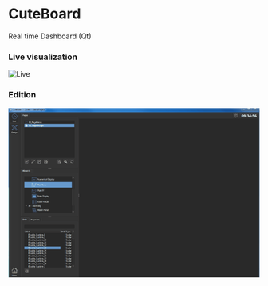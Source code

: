 # CuteBoard
Real time Dashboard (Qt) 

### Live visualization
![Live](Demo.gif) 

### Edition
![Design](Design.gif) 
